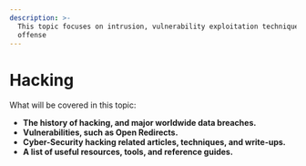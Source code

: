 ```yaml
---
description: >-
  This topic focuses on intrusion, vulnerability exploitation techniques, And
  offense
---
```


# Hacking

What will be covered in this topic:&#x20;



* **The history of hacking, and major worldwide data breaches.**
* **Vulnerabilities, such as Open Redirects.**
* **Cyber-Security hacking related articles, techniques, and write-ups.**
* **A list of useful resources, tools, and reference guides.**
